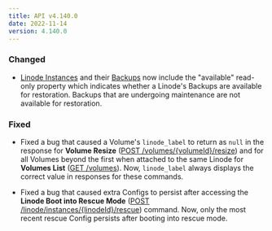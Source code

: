 ```yaml
---
title: API v4.140.0
date: 2022-11-14
version: 4.140.0
---
```


### Changed

* [Linode Instances](/docs/api/linode-instances/) and their [Backups](/docs/api/linode-instances/backups-list/) now include the "available" read-only property which indicates whether a Linode's Backups are available for restoration. Backups that are undergoing maintenance are not available for restoration.

### Fixed

* Fixed a bug that caused a Volume's `linode_label` to return as `null` in the response for **Volume Resize** ([POST /volumes/{volumeId}/resize](/docs/api/volumes/volume-resize/)) and for all Volumes beyond the first when attached to the same Linode for **Volumes List** ([GET /volumes](/docs/api/volumes/volumes-list/)). Now, `linode_label` always displays the correct value in responses for these commands.

* Fixed a bug that caused extra Configs to persist after accessing the **Linode Boot into Rescue Mode** ([POST /linode/instances/{linodeId}/rescue](/docs/api/linode-instances/linode-boot-into-rescue-mode/)) command. Now, only the most recent rescue Config persists after booting into rescue mode.
